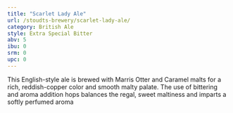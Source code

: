 ```yaml
---
title: "Scarlet Lady Ale"
url: /stoudts-brewery/scarlet-lady-ale/
category: British Ale
style: Extra Special Bitter
abv: 5
ibu: 0
srm: 0
upc: 0
---
```

This English-style ale is brewed with Marris Otter and Caramel malts for a rich, reddish-copper color and smooth malty palate.  The use of bittering and aroma addition hops balances the regal, sweet maltiness and imparts a softly perfumed aroma
